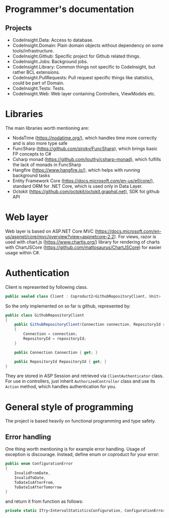 # Programmer's documentation

## Projects 

- CodeInsight.Data: Access to database.
- CodeInsight.Domain: Plain domain objects without dependency on some tools/infrastructure.
- CodeInsight.Github: Specific project for Github related things.
- CodeInsight.Jobs: Background jobs.
- CodeInsight.Library: Common things not specific to CodeInsight, but rather BCL extensions.
- CodeInsight.PullRequests: Pull request specific things like statistics, could be part of Domain.
- CodeInsight.Tests: Tests.
- CodeInsight.Web: Web layer containing Controllers, ViewModels etc.

# Libraries

The main libraries worth mentioning are:
- NodaTime (https://nodatime.org/), which handles time more correctly and is also more type safe
- FuncSharp (https://github.com/siroky/FuncSharp), which brings basic FP concepts to C#
- Csharp monad (https://github.com/louthy/csharp-monad), which fulfills the lack of monads in FuncSharp
- Hangfire (https://www.hangfire.io/), which helps with running background tasks
- Entity Framework Core (https://docs.microsoft.com/en-us/ef/core/), standard ORM for .NET Core, which is used only in Data Layer.
- Octokit (https://github.com/octokit/octokit.graphql.net), SDK fot github API

# Web layer 

Web layer is based on ASP.NET Core MVC (https://docs.microsoft.com/en-us/aspnet/core/mvc/overview?view=aspnetcore-2.2).
For views, razor is used with chart.js (https://www.chartjs.org/) library for rendering of charts with ChartJSCore (https://github.com/mattosaurus/ChartJSCore) for easier usage within C#.

# Authentication

Client is represented by following class.

```csharp
public sealed class Client : Coproduct2<GithubRepositoryClient, Unit>
```

So the only implemented on so far is github, represented by:

```csharp
public class GithubRepositoryClient
{
    public GithubRepositoryClient(Connection connection, RepositoryId repositoryId)
    {
        Connection = connection;
        RepositoryId = repositoryId;
    }

    public Connection Connection { get; }

    public RepositoryId RepositoryId { get; }
}
```

They are stored in ASP Session and retrieved via `ClientAuthenticator` class.
For use in controllers, just inherit `AuthorizedController` class and use its `Action` method, which handles authentication for you.

# General style of programming

The project is based heavily on functional programming and type safety.

## Error handling

One thing worth mentioning is for example error handling. Usage of exception is discourage.
Instead, define enum or coproduct for your error:

```csharp
public enum ConfigurationError
{
    InvalidFromDate,
    InvalidToDate,
    ToDateIsAfterFrom,
    ToDateIsAfterTomorrow
}
```

and return it from function as follows:
```csharp
private static ITry<IntervalStatisticsConfiguration, ConfigurationError> ParseConfiguration(...
```
